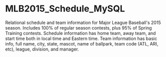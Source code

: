 # MLB2015_Schedule_MySQL
Relational schedule and team information for Major League Baseball's 2015 season. Includes 100% of regular season contests, plus 95% of Spring Training contests. Schedule information has home team, away team, and start time both in local time and Eastern time. Team information has basic info, full name, city, state, mascot, name of ballpark, team code (ATL, ARI, etc), league, division, and manager.
